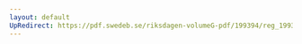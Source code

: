 ```yaml
---
layout: default
UpRedirect: https://pdf.swedeb.se/riksdagen-volumeG-pdf/199394/reg_199394/reg_199394_0452.pdf
---
```

